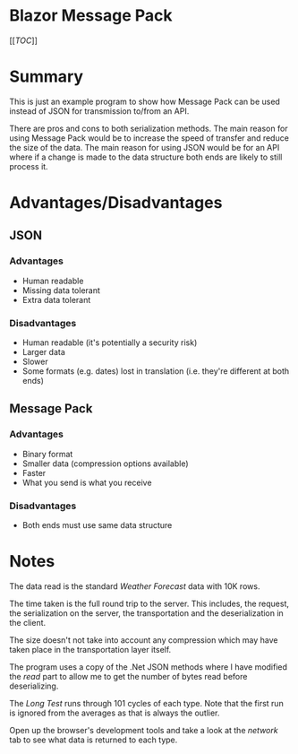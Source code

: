 <h1>Blazor Message Pack</h1>


[[_TOC_]]

# Summary

This is just an example program to show how Message Pack can be used instead of JSON for transmission to/from an API.

There are pros and cons to both serialization methods.
The main reason for using Message Pack would be to increase the speed of transfer and reduce the size of the data.
The main reason for using JSON would be for an API where if a change is made to the data structure both ends are likely to still process it.

# Advantages/Disadvantages

## JSON

### Advantages

- Human readable
- Missing data tolerant
- Extra data tolerant

### Disadvantages

- Human readable (it's potentially a security risk)
- Larger data
- Slower
- Some formats (e.g. dates) lost in translation (i.e. they're different at both ends)

## Message Pack

### Advantages

- Binary format
- Smaller data (compression options available)
- Faster
- What you send is what you receive

### Disadvantages

- Both ends must use same data structure

# Notes

The data read is the standard _Weather Forecast_ data with 10K rows.

The time taken is the full round trip to the server.  This includes, the request, the serialization on the server, the transportation and the deserialization in the client.

The size doesn't not take into account any compression which may have taken place in the transportation layer itself.

The program uses a copy of the .Net JSON methods where I have modified the _read_ part to allow me to get the number of bytes read before deserializing.

The _Long Test_ runs through 101 cycles of each type.  Note that the first run is ignored from the averages as that is always the outlier.

Open up the browser's development tools and take a look at the _network_ tab to see what data is returned to each type.